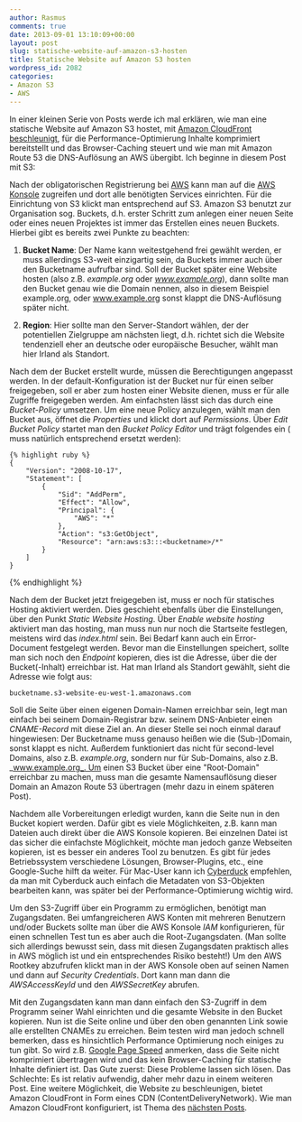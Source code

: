 ```yaml
---
author: Rasmus
comments: true
date: 2013-09-01 13:10:09+00:00
layout: post
slug: statische-website-auf-amazon-s3-hosten
title: Statische Website auf Amazon S3 hosten
wordpress_id: 2082
categories:
- Amazon S3
- AWS
---
```


In einer kleinen Serie von Posts werde ich mal erklären, wie man eine statische Website auf Amazon S3 hostet, mit [Amazon CloudFront beschleunigt](http://blog.irhh.de/2013/statische-webinhalte-durch-amazon-cloudfront-bereitstellen/), für die Performance-Optimierung Inhalte komprimiert bereitstellt und das Browser-Caching steuert und wie man mit Amazon Route 53 die DNS-Auflösung an AWS übergibt. Ich beginne in diesem Post mit S3:


Nach der obligatorischen Registrierung bei [AWS](http://aws.amazon.com/de/) kann man auf die [AWS Konsole](https://console.aws.amazon.com/) zugreifen und dort alle benötigten Services einrichten. Für die Einrichtung von S3 klickt man entsprechend auf S3. Amazon S3 benutzt zur Organisation sog. Buckets, d.h. erster Schritt zum anlegen einer neuen Seite oder eines neuen Projektes ist immer das Erstellen eines neuen Buckets. Hierbei gibt es bereits zwei Punkte zu beachten:




  1. **Bucket Name**: Der Name kann weitestgehend frei gewählt werden, er muss allerdings S3-weit einzigartig sein, da Buckets immer auch über den Bucketname aufrufbar sind. Soll der Bucket später eine Website hosten (also z.B. _example.org_ oder _www.example.org_), dann sollte man den Bucket genau wie die Domain nennen, also in diesem Beispiel example.org, oder www.example.org sonst klappt die DNS-Auflösung später nicht.


  2. **Region**: Hier sollte man den Server-Standort wählen, der der potentiellen Zielgruppe am nächsten liegt, d.h. richtet sich die Website tendenziell eher an deutsche oder europäische Besucher, wählt man hier Irland als Standort.


Nach dem der Bucket erstellt wurde, müssen die Berechtigungen angepasst werden. In der default-Konfiguration ist der Bucket nur für einen selber freigegeben, soll er aber zum hosten einer Website dienen, muss er für alle Zugriffe freigegeben werden. Am einfachsten lässt sich das durch eine _Bucket-Policy_ umsetzen. Um eine neue Policy anzulegen, wählt man den Bucket aus, öffnet die _Properties_ und klickt dort auf _Permissions_. Über _Edit Bucket Policy_ startet man den _Bucket Policy Editor_ und trägt folgendes ein (_<bucketname>_ muss natürlich entsprechend ersetzt werden):

	{% highlight ruby %}
    {
    	"Version": "2008-10-17",
    	"Statement": [
    		{
    			"Sid": "AddPerm",
    			"Effect": "Allow",
    			"Principal": {
    				"AWS": "*"
    			},
    			"Action": "s3:GetObject",
    			"Resource": "arn:aws:s3:::<bucketname>/*"
    		}
    	]
    }
{% endhighlight %}

Nach dem der Bucket jetzt freigegeben ist, muss er noch für statisches Hosting aktiviert werden. Dies geschieht ebenfalls über die Einstellungen, über den Punkt _Static Website Hosting_. Über _Enable website hosting_ aktiviert man das hosting, man muss nun nur noch die Startseite festlegen, meistens wird das _index.html_ sein. Bei Bedarf kann auch ein Error-Document festgelegt werden. Bevor man die Einstellungen speichert, sollte man sich noch den _Endpoint_ kopieren, dies ist die Adresse, über die der Bucket(-Inhalt) erreichbar ist. Hat man Irland als Standort gewählt, sieht die Adresse wie folgt aus:


    bucketname.s3-website-eu-west-1.amazonaws.com


Soll die Seite über einen eigenen Domain-Namen erreichbar sein, legt man einfach bei seinem Domain-Registrar bzw. seinem DNS-Anbieter einen _CNAME-Record_ mit diese Ziel an. An dieser Stelle sei noch einmal darauf hingewiesen: Der Bucketname muss genauso heißen wie die (Sub-)Domain, sonst klappt es nicht. Außerdem funktioniert das nicht für second-level Domains, also z.B. _example.org_, sondern nur für Sub-Domains, also z.B. _www.example.org_. Um einen S3 Bucket über eine "Root-Domain" erreichbar zu machen, muss man die gesamte Namensauflösung dieser Domain an Amazon Route 53 übertragen (mehr dazu in einem späteren Post).

Nachdem alle Vorbereitungen erledigt wurden, kann die Seite nun in den Bucket kopiert werden. Dafür gibt es viele Möglichkeiten, z.B. kann man Dateien auch direkt über die AWS Konsole kopieren. Bei einzelnen Datei ist das sicher die einfachste Möglichkeit, möchte man jedoch ganze Webseiten kopieren, ist es besser ein anderes Tool zu benutzen. Es gibt für jedes Betriebssystem verschiedene Lösungen, Browser-Plugins, etc., eine Google-Suche hilft da weiter. Für Mac-User kann ich [Cyberduck](http://cyberduck.ch/) empfehlen, da man mit Cyberduck auch einfach die Metadaten von S3-Objekten bearbeiten kann, was später bei der Performance-Optimierung wichtig wird.

Um den S3-Zugriff über ein Programm zu ermöglichen, benötigt man Zugangsdaten. Bei umfangreicheren AWS Konten mit mehreren Benutzern und/oder Buckets sollte man über die AWS Konsole _IAM_ konfigurieren, für einen schnellen Test tun es aber auch die Root-Zugangsdaten. (Man sollte sich allerdings bewusst sein, dass mit diesen Zugangsdaten praktisch alles in AWS möglich ist und ein entsprechendes Risiko besteht!) Um den AWS Rootkey abzufrufen klickt man in der AWS Konsole oben auf seinen Namen und dann auf _Security Credentials_. Dort kann man dann die _AWSAccessKeyId_ und den _AWSSecretKey_ abrufen.

Mit den Zugangsdaten kann man dann einfach den S3-Zugriff in dem Programm seiner Wahl einrichten und die gesamte Website in den Bucket kopieren. Nun ist die Seite online und über den oben genannten Link sowie alle erstellten CNAMEs zu erreichen. Beim testen wird man jedoch schnell bemerken, dass es hinsichtlich Performance Optimierung noch einiges zu tun gibt. So wird z.B. [Google Page Speed](http://developers.google.com/speed/pagespeed/insights/) anmerken, dass die Seite nicht komprimiert übertragen wird und das kein Browser-Caching für statische Inhalte definiert ist. Das Gute zuerst: Diese Probleme lassen sich lösen. Das Schlechte: Es ist relativ aufwendig, daher mehr dazu in einem weiteren Post. Eine weitere Möglichkeit, die Website zu beschleunigen, bietet Amazon CloudFront in Form eines CDN (ContentDeliveryNetwork). Wie man Amazon CloudFront konfiguriert, ist Thema des [nächsten Posts](http://blog.irhh.de/2013/statische-webinhalte-durch-amazon-cloudfront-bereitstellen/).
